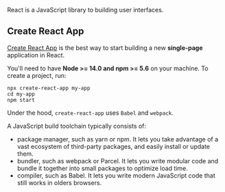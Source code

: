 React is a JavaScript library to building user interfaces.

## Create React App
[Create React App](https://github.com/facebookincubator/create-react-app) is the best way to start building a new **single-page** application in React.

You'll need to have **Node >= 14.0 and npm >= 5.6** on your machine. To create a project, run:

```shell
npx create-react-app my-app
cd my-app
npm start
```

Under the hood,  `create-react-app` uses `Babel` and `webpack`.

A JavaScript build toolchain typically consists of:
- package manager, such as yarn or npm. It lets you take advantage of a vast ecosystem of third-party packages, and easily install or update them.
- bundler, such as webpack or Parcel. It lets you write modular code and bundle it together into small packages to optimize load time.
- compiler, such as Babel. It lets you write modern JavaScript code that still works in olders browsers.